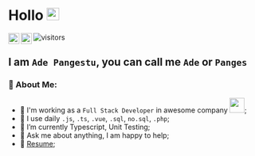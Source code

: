 # Hollo <img src="https://media.giphy.com/media/hvRJCLFzcasrR4ia7z/giphy.gif" width="25px">

<a href="https://twitter.com/adepanges" alt="Ade Pangestu | Twitter">
  <img align="left" alt="Ade Pangestu | Twitter" width="22px" src="https://raw.githubusercontent.com/peterthehan/peterthehan/master/assets/twitter.svg" />
</a>
<a href="https://www.linkedin.com/in/adepanges">
  <img align="left" alt="Ade's LinkedIN" width="22px" src="https://raw.githubusercontent.com/peterthehan/peterthehan/master/assets/linkedin.svg" />
</a>

![visitors](https://visitor-badge.glitch.me/badge?page_id=adepanges.adepanges.github.io)

## I am ```Ade Pangestu```, you can call me ```Ade``` or ```Panges```

### 🤵 About Me:
- 🏦 I'm working as a `Full Stack Developer` in awesome company
      <img src="https://media.giphy.com/media/WUlplcMpOCEmTGBtBW/giphy.gif" width="30">;
- 🤔 I use daily ```.js```, ```.ts```, ```.vue```, ```.sql```, ```no.sql```, ```.php```;
- 🌱 I’m currently Typescript, Unit Testing;
- 💬 Ask me about anything, I am happy to help;
- 📝 [Resume](https://drive.google.com/file/d/10Qet4FOTub6n9Qh58DZ5gP_8f8-_SDwp/view);
